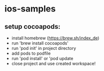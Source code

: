 # ios-samples

## setup cocoapods:
- install homebrew (https://brew.sh/index_de)
- run 'brew install cocoapods'
- run 'pod init' in project directory
- add pods to podfile
- run 'pod install' or 'pod update
- close project and use created workspace!



